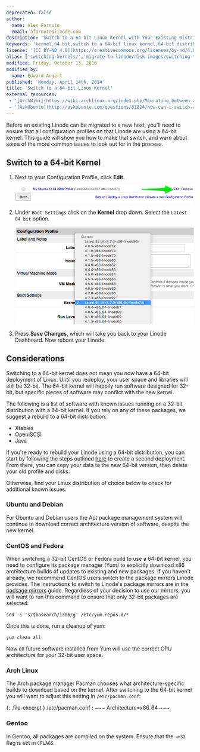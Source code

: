 ```yaml
---
deprecated: false
author:
  name: Alex Fornuto
  email: afornuto@linode.com
description: 'Switch to a 64-bit Linux Kernel with Your Existing Distribution.'
keywords: 'kernel,64 bit,switch to a 64-bit linux kernel,64-bit distribution,ubuntu,centos,fedora,debian,arch linux,gentoo,32-bit,migrate,disk'
license: '[CC BY-ND 4.0](https://creativecommons.org/licenses/by-nd/4.0)'
alias: ['switching-kernels/','migrate-to-linode/disk-images/switching-to-a-64bit-kernel/']
modified: Friday, October 13, 2016
modified_by:
  name: Edward Angert
published: 'Monday, April 14th, 2014'
title: 'Switch to a 64-bit Linux Kernel'
external_resources:
 - '[ArchWiki](https://wiki.archlinux.org/index.php/Migrating_between_architectures)'
 - '[AskUbuntu](http://askubuntu.com/questions/81824/how-can-i-switch-a-32-bit-installation-to-a-64-bit-one)'
---
```


Before an existing Linode can be migrated to a new host, you'll need to ensure that all configuration profiles on that Linode are using a 64-bit kernel. This guide will show you how to make that switch, and warn about some of the more common issues to look out for in the process.

## Switch to a 64-bit Kernel

1.  Next to your Configuration Profile, click **Edit**.

    [![Select "Edit" to modify your Configuration Profile](/docs/assets/1728-64bit1v3_small.png)](/docs/assets/1727-64bit1v3.png)

2.  Under `Boot Settings` click on the **Kernel** drop down. Select the `Latest 64 bit` option.

    [![Select the latest 64-bit kernel from the dropdown menu.](/docs/assets/1726-64bit-2v3.png)](/docs/assets/1726-64bit-2v3.png)

3.  Press **Save Changes**, which will take you back to your Linode Dashboard. Now reboot your Linode.

## Considerations

Switching to a 64-bit kernel does not mean you now have a 64-bit deployment of Linux. Until you redeploy, your user space and libraries will still be 32-bit. The 64-bit kernel will happily run software designed for 32-bit, but specific pieces of software may conflict with the new kernel.

The following is a list of software with known issues running on a 32-bit distribution with a 64-bit kernel. If you rely on any of these packages, we suggest a rebuild to a 64-bit distribution.

-   Xtables
-   OpeniSCSI
-   Java

If you're ready to rebuild your Linode using a 64-bit distribution, you can start by following the steps outlined [here](/docs/migrate-to-linode/disk-images/disk-images-and-configuration-profiles/) to create a second deployment. From there, you can copy your data to the new 64-bit version, then delete your old profile and disks.

Otherwise, find your Linux distribution of choice below to check for additional known issues.

### Ubuntu and Debian

For Ubuntu and Debian users the Apt package management system will continue to download correct architecture version of software, despite the new kernel.

### CentOS and Fedora

When switching a 32-bit CentOS or Fedora build to use a 64-bit kernel, you need to configure its package manager (Yum) to explicitly download x86 architecture builds of updates to existing and new packages. If you haven't already, we recommend CentOS users switch to the package mirrors Linode provides. The instructions to switch to Linode's package mirrors are in the [package mirrors](/docs/package-mirrors) guide. Regardless of your decision to use our mirrors, you will want to run this command to ensure that only 32-bit packages are selected:

    sed -i 's/$basearch/i386/g' /etc/yum.repos.d/*

Once this is done, run a cleanup of yum:

    yum clean all

Now all future software installed from Yum will use the correct CPU architecture for your 32-bit user space.

### Arch Linux

The Arch package manager Pacman chooses what architecture-specific builds to download based on the kernel. After switching to the 64-bit kernel you will want to adjust this setting in `/etc/pacman.conf`:

{: .file-excerpt }
/etc/pacman.conf
:   ~~~
    Architecture=x86_64
    ~~~

### Gentoo

In Gentoo, all packages are compiled on the system. Ensure that the `-m32` flag is set in `CFLAGS`.
